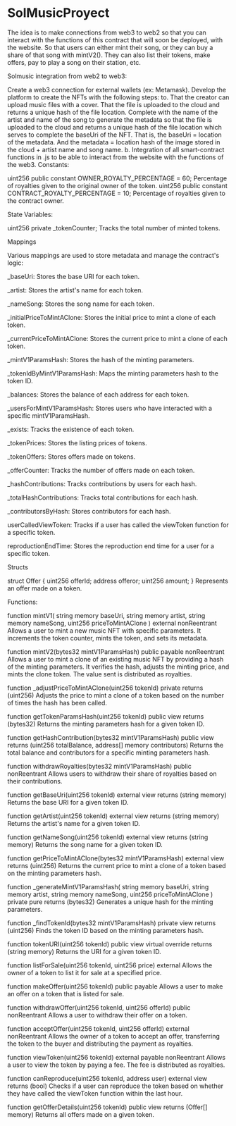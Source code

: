 # SolMusicProyect

The idea is to make connections from web3 to web2 so that you can interact with the functions of this contract that will soon be deployed, with the website. So that users can either mint their song, or they can buy a share of that song with mintV2(). They can also list their tokens, make offers, pay to play a song on their station, etc.

Solmusic integration from web2 to web3:

Create a web3 connection for external wallets (ex: Metamask).
Develop the platform to create the NFTs with the following steps: to. That the creator can upload music files with a cover. That the file is uploaded to the cloud and returns a unique hash of the file location. Complete with the name of the artist and name of the song to generate the metadata so that the file is uploaded to the cloud and returns a unique hash of the file location which serves to complete the baseUri of the NFT. That is, the baseUri = location of the metadata. And the metadata = location hash of the image stored in the cloud + artist name and song name. b. Integration of all smart-contract functions in .js to be able to interact from the website with the functions of the web3.
Constants:

uint256 public constant OWNER_ROYALTY_PERCENTAGE = 60; Percentage of royalties given to the original owner of the token. uint256 public constant CONTRACT_ROYALTY_PERCENTAGE = 10; Percentage of royalties given to the contract owner.

State Variables:

uint256 private _tokenCounter; Tracks the total number of minted tokens.

Mappings

Various mappings are used to store metadata and manage the contract's logic:

_baseUri: Stores the base URI for each token.

_artist: Stores the artist's name for each token.

_nameSong: Stores the song name for each token.

_initialPriceToMintAClone: Stores the initial price to mint a clone of each token.

_currentPriceToMintAClone: Stores the current price to mint a clone of each token.

_mintV1ParamsHash: Stores the hash of the minting parameters.

_tokenIdByMintV1ParamsHash: Maps the minting parameters hash to the token ID.

_balances: Stores the balance of each address for each token.

_usersForMintV1ParamsHash: Stores users who have interacted with a specific mintV1ParamsHash.

_exists: Tracks the existence of each token.

_tokenPrices: Stores the listing prices of tokens.

_tokenOffers: Stores offers made on tokens.

_offerCounter: Tracks the number of offers made on each token.

_hashContributions: Tracks contributions by users for each hash.

_totalHashContributions: Tracks total contributions for each hash.

_contributorsByHash: Stores contributors for each hash.

userCalledViewToken: Tracks if a user has called the viewToken function for a specific token.

reproductionEndTime: Stores the reproduction end time for a user for a specific token.

Structs

struct Offer { uint256 offerId; address offeror; uint256 amount; } Represents an offer made on a token.

Functions:

function mintV1( string memory baseUri, string memory artist, string memory nameSong, uint256 priceToMintAClone ) external nonReentrant Allows a user to mint a new music NFT with specific parameters. It increments the token counter, mints the token, and sets its metadata.

function mintV2(bytes32 mintV1ParamsHash) public payable nonReentrant Allows a user to mint a clone of an existing music NFT by providing a hash of the minting parameters. It verifies the hash, adjusts the minting price, and mints the clone token. The value sent is distributed as royalties.

function _adjustPriceToMintAClone(uint256 tokenId) private returns (uint256) Adjusts the price to mint a clone of a token based on the number of times the hash has been called.

function getTokenParamsHash(uint256 tokenId) public view returns (bytes32) Returns the minting parameters hash for a given token ID.

function getHashContribution(bytes32 mintV1ParamsHash) public view returns (uint256 totalBalance, address[] memory contributors) Returns the total balance and contributors for a specific minting parameters hash.

function withdrawRoyalties(bytes32 mintV1ParamsHash) public nonReentrant Allows users to withdraw their share of royalties based on their contributions.

function getBaseUri(uint256 tokenId) external view returns (string memory) Returns the base URI for a given token ID.

function getArtist(uint256 tokenId) external view returns (string memory) Returns the artist's name for a given token ID.

function getNameSong(uint256 tokenId) external view returns (string memory) Returns the song name for a given token ID.

function getPriceToMintAClone(bytes32 mintV1ParamsHash) external view returns (uint256) Returns the current price to mint a clone of a token based on the minting parameters hash.

function _generateMintV1ParamsHash( string memory baseUri, string memory artist, string memory nameSong, uint256 priceToMintAClone ) private pure returns (bytes32) Generates a unique hash for the minting parameters.

function _findTokenId(bytes32 mintV1ParamsHash) private view returns (uint256) Finds the token ID based on the minting parameters hash.

function tokenURI(uint256 tokenId) public view virtual override returns (string memory) Returns the URI for a given token ID.

function listForSale(uint256 tokenId, uint256 price) external Allows the owner of a token to list it for sale at a specified price.

function makeOffer(uint256 tokenId) public payable Allows a user to make an offer on a token that is listed for sale.

function withdrawOffer(uint256 tokenId, uint256 offerId) public nonReentrant Allows a user to withdraw their offer on a token.

function acceptOffer(uint256 tokenId, uint256 offerId) external nonReentrant Allows the owner of a token to accept an offer, transferring the token to the buyer and distributing the payment as royalties.

function viewToken(uint256 tokenId) external payable nonReentrant Allows a user to view the token by paying a fee. The fee is distributed as royalties.

function canReproduce(uint256 tokenId, address user) external view returns (bool) Checks if a user can reproduce the token based on whether they have called the viewToken function within the last hour.

function getOfferDetails(uint256 tokenId) public view returns (Offer[] memory) Returns all offers made on a given token.
